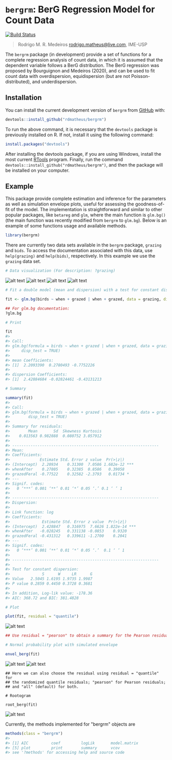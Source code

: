 # `bergrm`: BerG Regression Model for Count Data

[![Build Status](https://travis-ci.com/travis-ci/travis-web.svg?branch=master)](https://travis-ci.com/travis-ci/travis-web)

> Rodrigo M. R. Medeiros
> <rodrigo.matheus@live.com>, IME-USP

The `bergrm` package (in development) provide a set of functions for a complete regression analysis of count data, in which it is assumed that the dependent variable follows a BerG distribution. The BerG regression was proposed by Bourguignon and Medeiros (2020), and can be used to fit count data with overdispersion, equidispersion (but are not Poisson-distributed), and underdispersion.

## Installation

You can install the current development version of `bergrm` from [GitHub](https://github.com/rdmatheus/sdlrm) with:

``` r
devtools::install_github("rdmatheus/bergrm")
```
To run the above command, it is necessary that the `devtools` package is previously installed on R. If not, install it using the following command:

``` r
install.packages("devtools")
```
After installing the devtools package, if you are using Windows, install the most current [RTools](https://cran.r-project.org/bin/windows/Rtools/) program. Finally, run the command `devtools::install_github("rdmatheus/bergrm")`, and then the package will be installed on your computer.

## Example

This package provide complete estimation and inference for the parameters as well as simulation envelope plots, useful for assessing the goodness-of-fit of the model. The implementation is straightforward and similar to other popular packages, like `betareg` and `glm`, where the main function is `glm.bg()` (the main function was recently modified from `bergrm` to `glm.bg`). Below is an example of some functions usage and available methods.

``` r
library(bergrm)
```
There are currently two data sets available in the `bergrm` package, `grazing` and `bids`. To access the documentation associated with this data, use `help(grazing)` and `help(bids)`, respectively. In this example we use the `grazing` data set.

```r
# Data visualization (For description: ?grazing)
```
![alt text](figures/fig1a.png)
![alt text](figures/fig1b.png)
![alt text](figures/fig1c.png)
![alt text](figures/fig1d.png)

``` r
# Fit a double model (mean and dispersion) with a test for constant dispersion

fit <- glm.bg(birds ~ when + grazed | when + grazed, data = grazing, disp.test = TRUE)

## For glm.bg documentation:
?glm.bg

# Print

fit
#> 
#> Call:
#> glm.bg(formula = birds ~ when + grazed | when + grazed, data = grazing, 
#>     disp_test = TRUE)
#> 
#> mean Coefficients:
#> [1]  2.2093390  0.2780493 -0.7752226
#> 
#> dispersion Coefficients:
#> [1]  2.42884684 -0.02824461 -0.43131213

# Summary

summary(fit)
#>
#> Call:
#> glm.bg(formula = birds ~ when + grazed | when + grazed, data = grazing, 
#>        disp_test = TRUE)
#>
#> Summary for residuals:
#>        Mean       Sd  Skewness Kurtosis
#>    0.013563 0.982888  0.080752 3.057912
#> 
#> ----------------------------------------------------------------
#> Mean:
#> Coefficients:
#>             Estimate Std. Error z value  Pr(>|z|)    
#> (Intercept)  2.20934    0.31300  7.0586 1.682e-12 ***
#> whenAfter    0.27805    0.32385  0.8586   0.39058    
#> grazedFeral -0.77522    0.32582 -2.3793   0.01734 *  
#> ---
#> Signif. codes:  
#>   0 ‘***’ 0.001 ‘**’ 0.01 ‘*’ 0.05 ‘.’ 0.1 ‘ ’ 1
#> 
#> ----------------------------------------------------------------
#> Dispersion:
#> 
#> Link function: log 
#> Coefficients:
#>              Estimate Std. Error z value  Pr(>|z|)    
#> (Intercept)  2.428847   0.316975  7.6626 1.822e-14 ***
#> whenAfter   -0.028245   0.331138 -0.0853    0.9320    
#> grazedFeral -0.431312   0.339611 -1.2700    0.2041    
#> ---
#> Signif. codes:  
#>   0 ‘***’ 0.001 ‘**’ 0.01 ‘*’ 0.05 ‘.’  0.1 ‘ ’ 1
#> 
#> ----------------------------------------------------------------
#> 
#> Test for constant dispersion:
#>              S      W     LR      G
#> Value   2.5045 1.6195 1.9735 1.9987
#> P value 0.2859 0.4450 0.3728 0.3681
#> 
#> In addition, Log-lik value: -178.36 
#> AIC: 368.72 and BIC: 381.4828

# Plot

plot(fit, residual = "quantile") 
```
![alt text](figures/fig2.png)

``` r
## Use residual = "pearson" to obtain a summary for the Pearson residuals.

# Normal probability plot with simulated envelope 

envel_berg(fit)
```
![alt text](figures/fig3a.png)
![alt text](figures/fig3b.png)

```
## Here we can also choose the residual using residual = "quantile" for
## the randomized quantile residuals; "pearson" for Pearson residuals;
## and "all" (default) for both.

# Rootogram

root_berg(fit)
```
![alt text](figures/fig4.png)

Currently, the methods implemented for "bergrm" objects are
``` r
methods(class = "bergrm")
#>
#> [1] AIC          coef         logLik       model.matrix
#> [5] plot         print        summary      vcov        
#> see '?methods' for accessing help and source code
```
